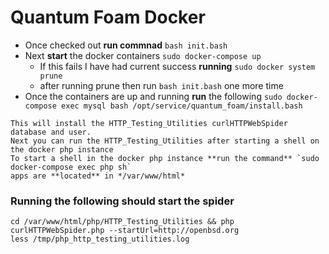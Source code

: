 # Quantum Foam Docker 

- Once checked out **run commnad** `bash init.bash` 
- Next **start** the docker containers `sudo docker-compose up`
  - If this fails I have had current success **running** `sudo docker system prune`
  - after running prune then run `bash init.bash` one more time
- Once the containers are up and running **run** the following `sudo docker-compose exec mysql bash /opt/service/quantum_foam/install.bash`
```
This will install the HTTP_Testing_Utilities curlHTTPWebSpider database and user.
Next you can run the HTTP_Testing_Utilities after starting a shell on the docker php instance
To start a shell in the docker php instance **run the command** `sudo docker-compose exec php sh`
apps are **located** in */var/www/html*
```

### Running the following should start the spider ###
```
cd /var/www/html/php/HTTP_Testing_Utilities && php curlHTTPWebSpider.php --startUrl=http://openbsd.org
less /tmp/php_http_testing_utilities.log
```
